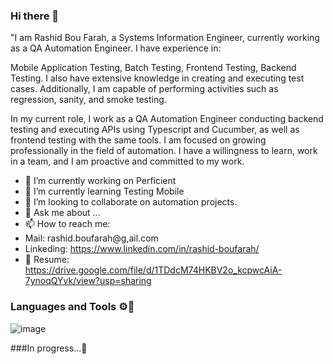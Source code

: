 ### Hi there 👋

"I am Rashid Bou Farah, a Systems Information Engineer, currently working as a QA Automation Engineer. I have experience in:

Mobile Application Testing,
Batch Testing,
Frontend Testing,
Backend Testing.
I also have extensive knowledge in creating and executing test cases. Additionally, I am capable of performing activities such as regression, sanity, and smoke testing.

In my current role, I work as a QA Automation Engineer conducting backend testing and executing APIs using Typescript and Cucumber, as well as frontend testing with the same tools. I am focused on growing professionally in the field of automation. I have a willingness to learn, work in a team, and I am proactive and committed to my work.

- 🔭 I’m currently working on Perficient
- 🌱 I’m currently learning Testing Mobile
- 👯 I’m looking to collaborate on automation projects.
- 💬 Ask me about ...
- 📫 How to reach me: 
- Mail: rashid.boufarah@g,ail.com
- Linkeding: https://www.linkedin.com/in/rashid-boufarah/
- 📝 Resume: https://drive.google.com/file/d/1TDdcM74HKBV2o_kcpwcAiA-7ynoqQYvk/view?usp=sharing

### Languages and Tools ⚙️🔧
![image](https://github.com/rashidbf/rashidbf/assets/22606638/725aeb5c-566d-4407-9746-9ed8628d8b7a)

            

###In progress...🔋

   
